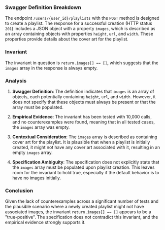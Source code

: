 ### Swagger Definition Breakdown

The endpoint `/users/{user_id}/playlists` with the `POST` method is designed to create a playlist. The response for a successful creation (HTTP status `201`) includes a JSON object with a property `images`, which is described as an array containing objects with properties `height`, `url`, and `width`. These properties provide details about the cover art for the playlist.

### Invariant

The invariant in question is `return.images[] == []`, which suggests that the `images` array in the response is always empty.

### Analysis

1. **Swagger Definition**: The definition indicates that `images` is an array of objects, each potentially containing `height`, `url`, and `width`. However, it does not specify that these objects must always be present or that the array must be populated.

2. **Empirical Evidence**: The invariant has been tested with 10,000 calls, and no counterexamples were found, meaning that in all tested cases, the `images` array was empty.

3. **Contextual Consideration**: The `images` array is described as containing cover art for the playlist. It is plausible that when a playlist is initially created, it might not have any cover art associated with it, resulting in an empty `images` array.

4. **Specification Ambiguity**: The specification does not explicitly state that the `images` array must be populated upon playlist creation. This leaves room for the invariant to hold true, especially if the default behavior is to have no images initially.

### Conclusion

Given the lack of counterexamples across a significant number of tests and the plausible scenario where a newly created playlist might not have associated images, the invariant `return.images[] == []` appears to be a "true-positive". The specification does not contradict this invariant, and the empirical evidence strongly supports it.
